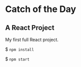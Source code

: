 # Catch of the Day 

## A React Project

My first full React project.  

$ `npm install`  

$ `npm start`  
